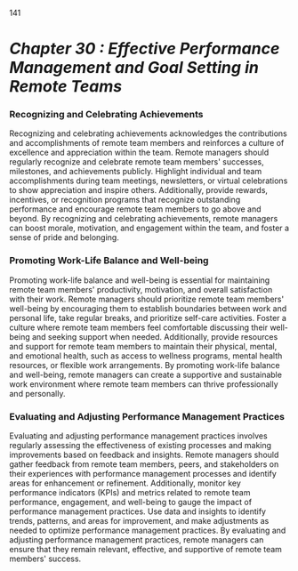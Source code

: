 141


# ***Chapter 30  : Effective Performance Management and Goal Setting in Remote Teams***

### **Recognizing and Celebrating Achievements**

Recognizing and celebrating achievements acknowledges the contributions and accomplishments of remote team members and reinforces a culture of excellence and appreciation within the team. Remote managers should regularly recognize and celebrate remote team members' successes, milestones, and achievements publicly. Highlight individual and team accomplishments during team meetings, newsletters, or virtual celebrations to show appreciation and inspire others. Additionally, provide rewards, incentives, or recognition programs that recognize outstanding performance and encourage remote team members to go above and beyond. By recognizing and celebrating achievements, remote managers can boost morale, motivation, and engagement within the team, and foster a sense of pride and belonging.

### **Promoting Work-Life Balance and Well-being**

Promoting work-life balance and well-being is essential for maintaining remote team members' productivity, motivation, and overall satisfaction with their work. Remote managers should prioritize remote team members' well-being by encouraging them to establish boundaries between work and personal life, take regular breaks, and prioritize self-care activities. Foster a culture where remote team members feel comfortable discussing their well-being and seeking support when needed. Additionally, provide resources and support for remote team members to maintain their physical, mental, and emotional health, such as access to wellness programs, mental health resources, or flexible work arrangements. By promoting work-life balance and well-being, remote managers can create a supportive and sustainable work environment where remote team members can thrive professionally and personally.

### **Evaluating and Adjusting Performance Management Practices**

Evaluating and adjusting performance management practices involves regularly assessing the effectiveness of existing processes and making improvements based on feedback and insights. Remote managers should gather feedback from remote team members, peers, and stakeholders on their experiences with performance management processes and identify areas for enhancement or refinement. Additionally, monitor key performance indicators (KPIs) and metrics related to remote team performance, engagement, and well-being to gauge the impact of performance management practices. Use data and insights to identify trends, patterns, and areas for improvement, and make adjustments as needed to optimize performance management practices. By evaluating and adjusting performance management practices, remote managers can ensure that they remain relevant, effective, and supportive of remote team members' success.
